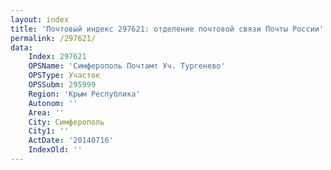 ```yaml
---
layout: index
title: 'Почтовый индекс 297621: отделение почтовой связи Почты России'
permalink: /297621/
data:
    Index: 297621
    OPSName: 'Симферополь Почтамт Уч. Тургенево'
    OPSType: Участок
    OPSSubm: 295999
    Region: 'Крым Республика'
    Autonom: ''
    Area: ''
    City: Симферополь
    City1: ''
    ActDate: '20140716'
    IndexOld: ''
---
```

